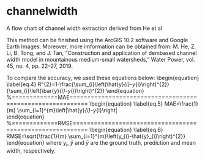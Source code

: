 # channelwidth
A flow chart of channel width extraction derived from He et al

This method can be finished using the ArcGIS 10.2 software and Google Earth Images. Moreover, more imformation can be obtained from:
M. He, Z. Li, B. Tong, and J. Tan, “Construction and application of dembased channel width model in mountainous medium-small watersheds,” Water Power, vol. 45, no. 4, pp. 22–27, 2019.

To compare the accuracy, we used these equations below:
\begin{equation}
	\label{eq.4}
	R^{2}=1-\frac{\sum_{i}\left(\hat{y}_{i}-y_{i}\right)^{2}}{\sum_{i}\left(\bar{y}_{i}-y_{i}\right)^{2}}
\end{equation}
%=============MAE===========================================================
\begin{equation}
	\label{eq.5}
	MAE=\frac{1}{m} \sum_{i=1}^{m}\left|\hat{y}_{i}-y_{i}\right|	
\end{equation}
%=============RMSE==========================================================
\begin{equation}
	\label{eq.6}
	RMSE=\sqrt{\frac{1}{m} \sum_{i=1}^{m}\left(y_{i}-\hat{y}_{i}\right)^{2}}	
\end{equation}
where y$_{i}$, $\hat{y}$ and $\bar{y}$ are the ground truth, prediction and mean width, respectively.
